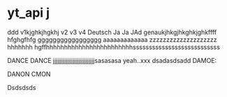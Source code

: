 # yt_api j
ddd
v1kjghkjhgkhj
v2
v3
v4
Deutsch
Ja
Ja
JAd
genaukjhkgjhkghkjghkffff
hfghgfhfg
ggggggggggggggggg
aaaaaaaaaaaaa
zzzzzzzzzzzzzzzzzzzz
hhhhhhh
hgffhhhhhhhhhhhhhhhhhhhhhhhhsssssssssssssssssssssssssss

DANCE DANCE
jjjjjjjjjjjjjjjjjjjjjjjjjjjjsasasasa
yeah..xxx
dsadasdsadd
DAMOE:

DANON
CMON

Dsdsdsds
